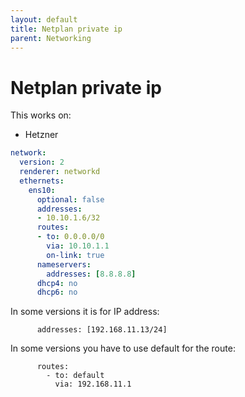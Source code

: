 ```yaml
---
layout: default
title: Netplan private ip
parent: Networking
---
```


# Netplan private ip

This works on:
* Hetzner

```yaml
network:
  version: 2
  renderer: networkd
  ethernets:
    ens10:
      optional: false
      addresses: 
      - 10.10.1.6/32
      routes:
      - to: 0.0.0.0/0
        via: 10.10.1.1
        on-link: true
      nameservers:
        addresses: [8.8.8.8]
      dhcp4: no
      dhcp6: no
```

In some versions it is for IP address:
```
      addresses: [192.168.11.13/24]
```

In some versions you have to use default for the route:
```
      routes:
        - to: default
          via: 192.168.11.1
```
